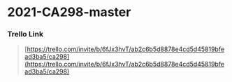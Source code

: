 # 2021-CA298-master

### Trello Link
> [https://trello.com/invite/b/6fJx3hvT/ab2c6b5d8878e4cd5d45819bfead3ba5/ca298](https://trello.com/invite/b/6fJx3hvT/ab2c6b5d8878e4cd5d45819bfead3ba5/ca298)
